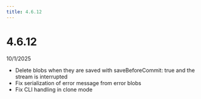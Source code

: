 ```yaml
---
title: 4.6.12
---
```


# 4.6.12

10/1/2025

- Delete blobs when they are saved with saveBeforeCommit: true and the stream is interrupted
- Fix serialization of error message from error blobs
- Fix CLI handling in clone mode
